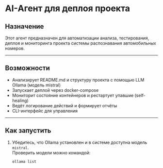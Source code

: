 # AI-Агент для деплоя проекта

## Назначение

Этот агент предназначен для автоматизации анализа, тестирования, деплоя и мониторинга проекта системы распознавания автомобильных номеров.

---

## Возможности

- Анализирует README.md и структуру проекта с помощью LLM Ollama (модель mistral)
- Запускает деплой через docker-compose
- Мониторит состояние контейнеров и рестартует упавшие (self-healing)
- Ведёт логирование действий и формирует отчёты
- CLI-интерфейс для управления

---

## Как запустить

1. Убедитесь, что Ollama установлен и в системе доступна модель `mistral`.  
   Проверить модели можно командой:
   ```bash
   ollama list
